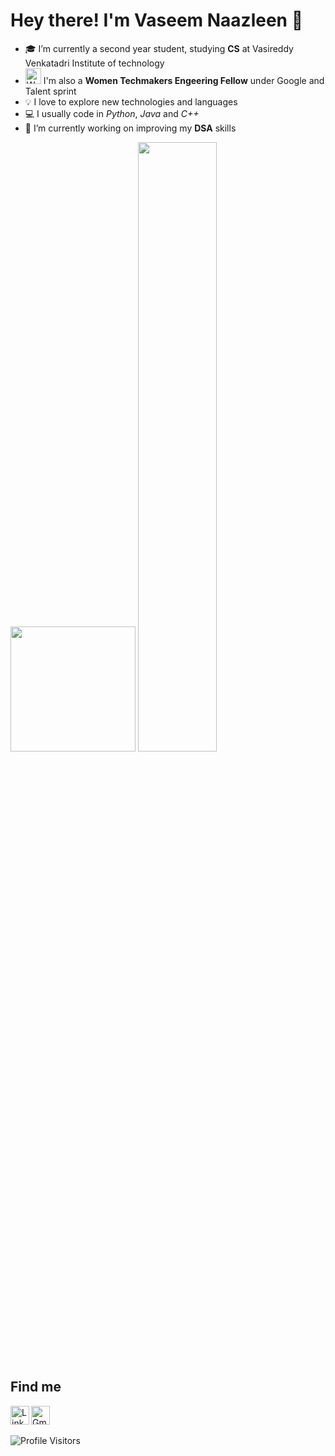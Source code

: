 # Hey there! I'm Vaseem Naazleen  👋 

- 🎓 I’m currently a second year student, studying **CS** at Vasireddy Venkatadri Institute of technology 
- <img src="https://pbs.twimg.com/profile_images/1093585928642162688/oVdX1KD-.jpg" alt="WTM" width="25" height="25"/>  I'm also a **Women Techmakers Engeering Fellow** under Google and Talent sprint
- 💡  I love to explore new technologies and languages
- 💻 I usually code in *Python*, *Java* and *C++*
- 🔭 I’m currently working on improving my **DSA** skills


<!--
**vnaazleen/vnaazleen** is a ✨ _special_ ✨ repository because its `README.md` (this file) appears on your GitHub profile.

Here are some ideas to get you started:

- 🔭 I’m currently working on ...
- 🌱 I’m currently learning ...
- 👯 I’m looking to collaborate on ...
- 🤔 I’m looking for help with ...
- 💬 Ask me about ...
- 📫 How to reach me: ...
- 😄 Pronouns: ...
- ⚡ Fun fact: ...
-->

<p><img src="https://octodex.github.com/images/hula_loop_octodex03.gif" height="200px" width="200px">  <img width="50%" src="https://github-readme-stats.vercel.app/api?username=vnaazleen&show_icons=true" /></p>


## Find me

[<img alt="Gmail" width="30px" src="https://cdn.jsdelivr.net/npm/simple-icons@3.13.0/icons/gmail.svg">](mailto:shaikvaseemnaazleen@gmail.com)
&nbsp; 
[<img align="left" alt="LinkedIn" width="30px" src="https://cdn.jsdelivr.net/npm/simple-icons@v3/icons/linkedin.svg" />](https://www.linkedin.com/in/sanjana-chakravarty/)

</p>
<p align="left"> <img src="https://komarev.com/ghpvc/?username=vnaazleen" alt="Profile Visitors" /> </p>
